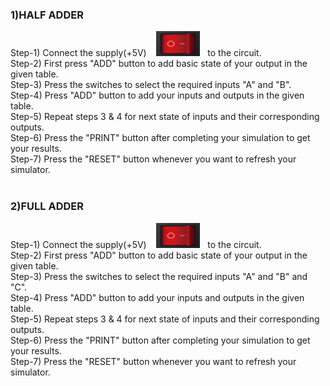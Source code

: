 ### 1)HALF ADDER 
Step-1) Connect the supply(+5V)  &nbsp;&nbsp; <img src="images/switchoff.png" id="Supply"  width="70" height="40"> &nbsp;&nbsp;to the circuit.<br>
Step-2) First press "ADD" button to add basic state of your output in the given table.<br>
Step-3) Press the switches to select the required inputs "A" and "B".<br>
Step-4) Press "ADD" button to add your inputs and outputs in the given table.<br>
Step-5) Repeat steps 3 & 4 for next state of inputs and their corresponding outputs.<br>
Step-6) Press the "PRINT" button after completing your simulation to get your results.<br>
Step-7) Press the "RESET" button whenever you want to refresh your simulator.<br><br>
                                      



### 2)FULL ADDER 
Step-1) Connect the supply(+5V)  &nbsp;&nbsp; <img src="images/switchoff.png" id="Supply"  width="70" height="40"> &nbsp;&nbsp;to the circuit.<br>
Step-2) First press "ADD" button to add basic state of your output in the given table.<br>
Step-3) Press the switches to select the required inputs "A" and "B" and "C".<br>
Step-4) Press "ADD" button to add your inputs and outputs in the given table.<br>
Step-5) Repeat steps 3 & 4 for next state of inputs and their corresponding outputs.<br>
Step-6) Press the "PRINT" button after completing your simulation to get your results.<br>
Step-7) Press the "RESET" button whenever you want to refresh your simulator.<br>

